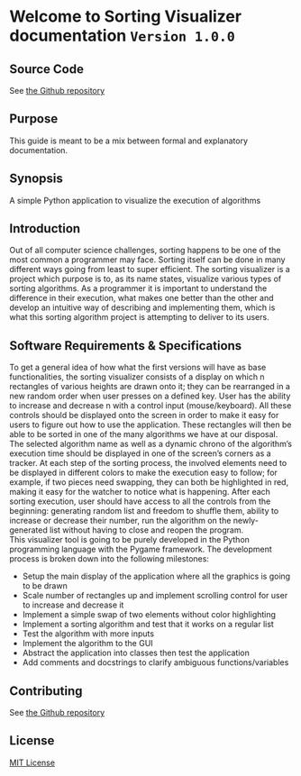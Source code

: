 # Welcome to Sorting Visualizer documentation `Version 1.0.0`

## Source Code

See [the Github repository](https://github.com/danielakproh/sorting-visualizer)

## Purpose

This guide is meant to be a mix between formal and explanatory documentation. 

## Synopsis

A simple Python application to visualize the execution of algorithms

## Introduction

Out of all computer science challenges, sorting happens to be one of the most common a programmer may face. Sorting itself can be done in many different ways going from least to super efficient. The sorting visualizer is a project which purpose is to, as its name states, visualize various types of sorting algorithms. As a programmer it is important to understand the difference in their execution, what makes one better than the other and develop an intuitive way of describing and implementing them, which is what this sorting algorithm project is attempting to deliver to its users.

## Software Requirements & Specifications

To get a general idea of how what the first versions will have as base functionalities, the sorting visualizer consists of a display on which n rectangles of various heights are drawn onto it; they can be rearranged in a new random order when user presses on a defined key. User has the ability to increase and decrease n with a control input (mouse/keyboard). All these controls should be displayed onto the screen in order to make it easy for users to figure out how to use the application. These rectangles will then be able to be sorted in one of the many algorithms we have at our disposal. The selected algorithm name as well as a dynamic chrono of the algorithm’s execution time should be displayed in one of the screen’s corners as a tracker. At each step of the sorting process, the involved elements need to be displayed in different colors to make the execution easy to follow; for example, if two pieces need swapping, they can both be highlighted in red, making it easy for the watcher to notice what is happening. After each sorting execution, user should have access to all the controls from the beginning: generating random list and freedom to shuffle them, ability to increase or decrease their number, run the algorithm on the newly-generated list without having to close and reopen the program.  
This visualizer tool is going to be purely developed in the Python programming language with the Pygame framework. The development process is broken down into the following milestones:


* Setup the main display of the application where all the graphics is going to be drawn
* Scale number of rectangles up and implement scrolling control for user to increase and decrease it
* Implement a simple swap of two elements without color highlighting
* Implement a sorting algorithm and test that it works on a regular list
* Test the algorithm with more inputs
* Implement the algorithm to the GUI
* Abstract the application into classes then test the application
* Add comments and docstrings to clarify ambiguous functions/variables



## Contributing

See [the Github repository](https://github.com/danielakproh/sorting-visualizer)

## License
[MIT License]()
